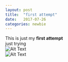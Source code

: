 ```yaml
---
layout: post
title:  "first attempt"
date:   2017-07-26 
categories: newbie
---
```


This is just my **first attempt**
<br>
just trying 
<br>
![Alt Text](https://rawgit.com/LRSCardoso/LRSCardoso.github.io/master/_images/testesvg.svg)
<br>
![Alt Text](https://rawgit.com/LRSCardoso/LRSCardoso.github.io/master/_images/starfield.svg)
